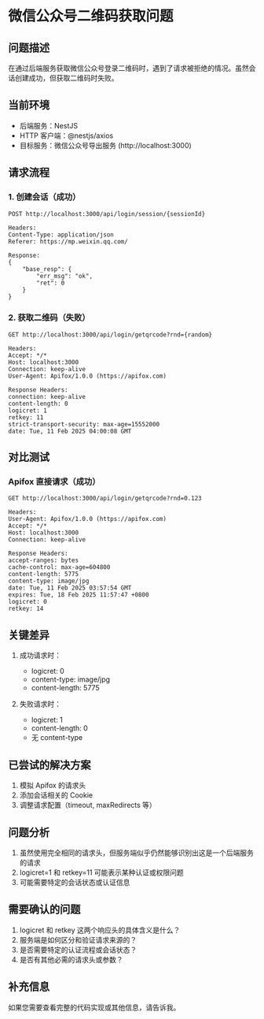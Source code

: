 # 微信公众号二维码获取问题

## 问题描述
在通过后端服务获取微信公众号登录二维码时，遇到了请求被拒绝的情况。虽然会话创建成功，但获取二维码时失败。

## 当前环境
- 后端服务：NestJS
- HTTP 客户端：@nestjs/axios
- 目标服务：微信公众号导出服务 (http://localhost:3000)

## 请求流程

### 1. 创建会话（成功）
```http
POST http://localhost:3000/api/login/session/{sessionId}

Headers:
Content-Type: application/json
Referer: https://mp.weixin.qq.com/

Response:
{
    "base_resp": {
        "err_msg": "ok",
        "ret": 0
    }
}
```

### 2. 获取二维码（失败）
```http
GET http://localhost:3000/api/login/getqrcode?rnd={random}

Headers:
Accept: */*
Host: localhost:3000
Connection: keep-alive
User-Agent: Apifox/1.0.0 (https://apifox.com)

Response Headers:
connection: keep-alive
content-length: 0
logicret: 1
retkey: 11
strict-transport-security: max-age=15552000
date: Tue, 11 Feb 2025 04:00:08 GMT
```

## 对比测试

### Apifox 直接请求（成功）
```http
GET http://localhost:3000/api/login/getqrcode?rnd=0.123

Headers:
User-Agent: Apifox/1.0.0 (https://apifox.com)
Accept: */*
Host: localhost:3000
Connection: keep-alive

Response Headers:
accept-ranges: bytes
cache-control: max-age=604800
content-length: 5775
content-type: image/jpg
date: Tue, 11 Feb 2025 03:57:54 GMT
expires: Tue, 18 Feb 2025 11:57:47 +0800
logicret: 0
retkey: 14
```

## 关键差异
1. 成功请求时：
   - logicret: 0
   - content-type: image/jpg
   - content-length: 5775

2. 失败请求时：
   - logicret: 1
   - content-length: 0
   - 无 content-type

## 已尝试的解决方案
1. 模拟 Apifox 的请求头
2. 添加会话相关的 Cookie
3. 调整请求配置（timeout, maxRedirects 等）

## 问题分析
1. 虽然使用完全相同的请求头，但服务端似乎仍然能够识别出这是一个后端服务的请求
2. logicret=1 和 retkey=11 可能表示某种认证或权限问题
3. 可能需要特定的会话状态或认证信息

## 需要确认的问题
1. logicret 和 retkey 这两个响应头的具体含义是什么？
2. 服务端是如何区分和验证请求来源的？
3. 是否需要特定的认证流程或会话状态？
4. 是否有其他必需的请求头或参数？

## 补充信息
如果您需要查看完整的代码实现或其他信息，请告诉我。 